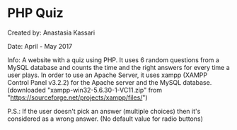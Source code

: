 # PHP Quiz

  Created by: Anastasia Kassari
  
  Date: April - May 2017
  
  Info: A website with a quiz using PHP. It uses 6 random questions from a MySQL database and counts the time and the right answers for every time a user plays. In order to use an Apache Server, it uses xampp (XAMPP Control Panel v3.2.2) for the Apache server and the MySQL database. (downloaded "xampp-win32-5.6.30-1-VC11.zip" from "https://sourceforge.net/projects/xampp/files/")
  
  P.S.: If the user doesn't pick an answer (multiple choices) then it's considered as a wrong answer. (No default value for radio buttons)
